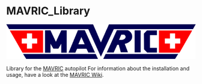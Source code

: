 MAVRIC_Library
================

![Logo](https://github.com/lis-epfl/MAVRIC/blob/master/Documentation/Logo/mavric.png)

Library for the [MAVRIC](https://github.com/lis-epfl/MAVRIC) autopilot 
For information about the installation and usage, have a look at the [MAVRIC Wiki](https://github.com/lis-epfl/MAVRIC/wiki).

